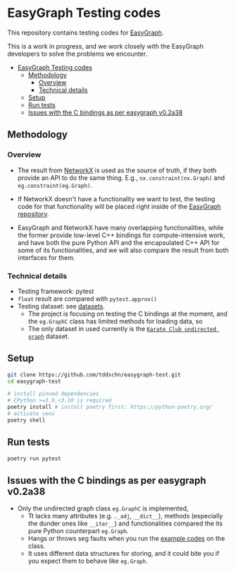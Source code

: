 # EasyGraph Testing codes

This repository contains testing codes for [EasyGraph](https://github.com/easy-graph/Easy-Graph).

This is a work in progress, and we work closely with the EasyGraph developers to solve the problems we encounter.

- [EasyGraph Testing codes](#easygraph-testing-codes)
  - [Methodology](#methodology)
    - [Overview](#overview)
    - [Technical details](#technical-details)
  - [Setup](#setup)
  - [Run tests](#run-tests)
  - [Issues with the C bindings as per easygraph v0.2a38](#issues-with-the-c-bindings-as-per-easygraph-v02a38)

## Methodology

### Overview
- The result from [NetworkX](https://networkx.org) is used as the source of truth, if they both provide an API to do the same thing. E.g., `nx.constraint(nx.Graph)` and `eg.constraint(eg.Graph)`.
- If NetworkX doesn't have a functionality we want to test, the testing code for that functionality will be placed right inside of the [EasyGraph repository](https://github.com/easy-graph/Easy-Graph). 

- EasyGraph and NetworkX have many overlapping functionalities, while the former provide low-level C++ bindings for compute-intensive work, and have both the pure Python API and the encapsulated C++ API for some of its functionalities, and we will also compare the result from both interfaces for them.

### Technical details
- Testing framework: pytest
- `float` result are compared with `pytest.approx()`
- Testing dataset: see [datasets](./datasets/).
  - The project is focusing on testing the C bindings at the moment, and the `eg.GraphC` class has limited methods for loading data, so
  - The only dataset in used currently is the [`Karate Club undirected graph`](http://vlado.fmf.uni-lj.si/pub/networks/data/Ucinet/UciData.htm) dataset.

## Setup

```bash
git clone https://github.com/tddschn/easygraph-test.git
cd easygraph-test

# install pinned dependencies
# CPython >=3.9,<3.10 is required
poetry install # install poetry first: https://python-poetry.org/
# activate venv
poetry shell
```

## Run tests

```bash
poetry run pytest
```

## Issues with the C bindings as per easygraph v0.2a38

- Only the undirected graph class `eg.GraphC` is implemented, 
  - Tt lacks many attributes (e.g. `._adj`, `__dict__`), methods (especially the dunder ones like `__iter__`) and functionalities compared the its pure Python counterpart `eg.Graph`.
  - Hangs or throws seg faults when you run the [example codes](https://easy-graph.github.io/tutorial.html) on the class.
  - It uses different data structures for storing, and it could bite you if you expect them to behave like `eg.Graph`.